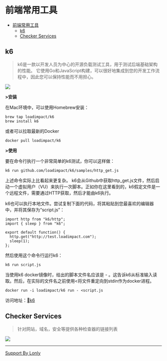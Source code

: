 # 前端常用工具

<!-- TOC -->

- [前端常用工具](#前端常用工具)
    - [k6](#k6)
    - [Checker Services](#checker-services)

<!-- /TOC -->

## k6

> k6是一款以开发人员为中心的开源负载测试工具，用于测试后端基础架构的性能。 它使用Go和JavaScript构建，可以很好地集成到您的开发工作流程中，因此您可以保持性能而不用担心。

![](https://github.com/lonly197/docs/blob/a78cf50a161536124f8ddbb0cc86091ab50f2809/static/img/k6.gif)

**>安装**

在Mac环境中，可以使用Homebrew安装：
```
brew tap loadimpact/k6
brew install k6
```

或者可以拉取最新的Docker
```
docker pull loadimpact/k6
```

**>使用**

要在命令行执行一个非常简单的k6测试，你可以这样做：

```
k6 run github.com/loadimpact/k6/samples/http_get.js
```

上述命令实际上比看起来更复杂。 k6会从Github中获取http_get.js文件，然后启动一个虚拟用户（VU）来执行一次脚本。正如你在这里看到的，k6假定文件是一个远程文件，需要通过HTTP获取，然后才能由k6执行。

k6也可以执行本地文件。尝试复制下面的代码，将其粘贴到您最喜欢的编辑器中，并将其保存为“script.js”：

```JS
import http from "k6/http";
import { sleep } from "k6";

export default function() {
  http.get("http://test.loadimpact.com");
  sleep(1);
};
```

然后使用这个命令行运行k6：

```
k6 run script.js
```

当使用k6 docker镜像时，给出的脚本文件名应该是 - 。这告诉k6从标准输入读取。然后，在实际的文件名之前使用<将文件重定向到stdin作为docker进程。

```
docker run -i loadimpact/k6 run - <script.js
```

访问地址：[k6](https://github.com/loadimpact/k6)

## Checker Services

> 针对网站，域名，安全等提供各种检查器的链接列表

![](https://github.com/lonly197/docs/blob/a78cf50a161536124f8ddbb0cc86091ab50f2809/static/img/checker-service.jpg)
___
[Support By Lonly](mailto:lonly197@gmail.com)